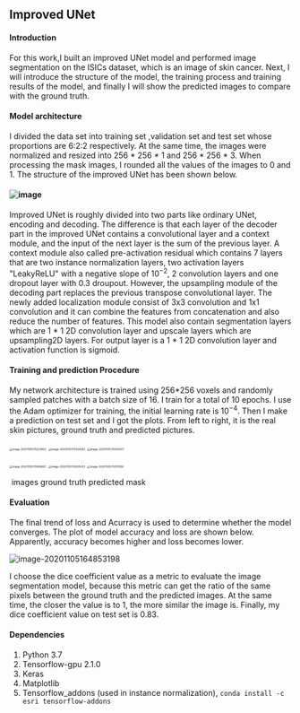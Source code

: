 ## Improved UNet 

#### Introduction

For this work,I built an improved UNet model and performed image segmentation on the ISICs dataset, which is an image of skin cancer. Next, I will introduce the structure of the model, the training process and training results of the model, and finally I will show the predicted images to compare with the ground truth.

#### Model architecture

 I divided the data set into training set ,validation set and test set whose proportions are 6:2:2 respectively. At the same time, the images were normalized and resized into 256 * 256 * 1 and 256 * 256 * 3. When processing the mask images, I rounded all the values of the images to 0 and 1. The structure of the improved UNet has been shown below.

#### ![image](http://https://github.com/Peiran66/PatternFlow/tree/topic-recognition/recognition/45223499_improved_unet/images/improved_unet.png)

Improved UNet is roughly divided into two parts like ordinary UNet, encoding and decoding. The difference is that each layer of the decoder part in the improved UNet contains a convolutional layer and a context module, and the input of the next layer is the sum of the previous layer. A context module also called pre-activation residual which contains 7 layers that are two instance normalization layers, two activation layers "LeakyReLU" with a negative slope of $10^{-2}$, 2 convolution layers and one dropout layer with 0.3 droupout. However, the upsampling module of the decoding part replaces the previous transpose convolutional layer. The newly added localization module consist of  3x3 convolution and 1x1 convolution and it can combine the features from concatenation and also reduce the number of features. This model also contain segmentation layers which are 1 * 1 2D convolution layer and upscale layers which are upsampling2D layers. For output layer is a  1 * 1 2D convolution layer and activation function is sigmoid. 

#### Training and prediction Procedure

My network architecture is trained using 256*256 voxels and randomly sampled patches with a batch size of 16. I train for a total of 10 epochs. I use the Adam optimizer for training, the initial learning rate is $10^{-4}$. Then I make a prediction on test set and I got the plots. From left to right, it is the real skin pictures, ground truth and predicted pictures.

<img src="C:\Users\94432\AppData\Roaming\Typora\typora-user-images\image-20201105170223803.png" alt="image-20201105170223803" style="zoom:33%;" /> <img src="C:\Users\94432\AppData\Roaming\Typora\typora-user-images\image-20201105170304262.png" alt="image-20201105170304262" style="zoom:33%;" /> <img src="C:\Users\94432\AppData\Roaming\Typora\typora-user-images\image-20201105170450077.png" alt="image-20201105170450077" style="zoom:33%;" />

<img src="C:\Users\94432\AppData\Roaming\Typora\typora-user-images\image-20201105170606667.png" alt="image-20201105170606667" style="zoom:33%;" /> <img src="C:\Users\94432\AppData\Roaming\Typora\typora-user-images\image-20201105170635433.png" alt="image-20201105170635433" style="zoom:33%;" /> <img src="C:\Users\94432\AppData\Roaming\Typora\typora-user-images\image-20201105170707656.png" alt="image-20201105170707656" style="zoom:33%;" />

​         images                                   ground truth                        predicted mask 

#### Evaluation 

The final trend of loss and Acurracy is used to determine whether the model converges. The plot of model accuracy and loss are shown below. Apparently, accuracy becomes higher and loss becomes lower.

![image-20201105164853198](C:\Users\94432\AppData\Roaming\Typora\typora-user-images\image-20201105164853198.png)

I choose the dice coefficient value as a metric to evaluate the image segmentation model, because this metric can get the ratio of the same pixels between the ground truth and the predicted images. At the same time, the closer the value is to 1, the more similar the image is. Finally, my dice coefficient value on test set is 0.83. 

#### Dependencies

1. Python 3.7
2. Tensorflow-gpu 2.1.0
3. Keras
4. Matplotlib
5. Tensorflow_addons (used in instance normalization), ```conda install -c esri tensorflow-addons```